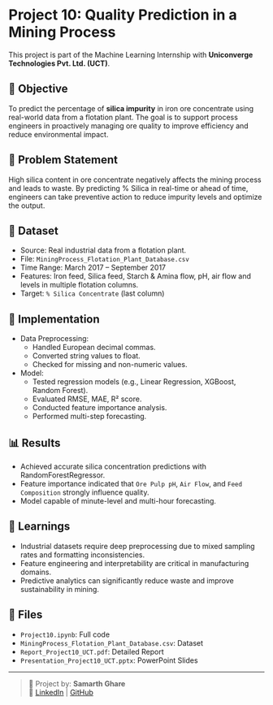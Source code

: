 
# Project 10: Quality Prediction in a Mining Process

This project is part of the Machine Learning Internship with **Uniconverge Technologies Pvt. Ltd. (UCT)**.

## 📌 Objective
To predict the percentage of **silica impurity** in iron ore concentrate using real-world data from a flotation plant. The goal is to support process engineers in proactively managing ore quality to improve efficiency and reduce environmental impact.

## 🧠 Problem Statement
High silica content in ore concentrate negatively affects the mining process and leads to waste. By predicting % Silica in real-time or ahead of time, engineers can take preventive action to reduce impurity levels and optimize the output.

## 📂 Dataset
- Source: Real industrial data from a flotation plant.
- File: `MiningProcess_Flotation_Plant_Database.csv`
- Time Range: March 2017 – September 2017
- Features: Iron feed, Silica feed, Starch & Amina flow, pH, air flow and levels in multiple flotation columns.
- Target: `% Silica Concentrate` (last column)

## 🧩 Implementation
- Data Preprocessing:
  - Handled European decimal commas.
  - Converted string values to float.
  - Checked for missing and non-numeric values.
- Model:
  - Tested regression models (e.g., Linear Regression, XGBoost, Random Forest).
  - Evaluated RMSE, MAE, R² score.
  - Conducted feature importance analysis.
  - Performed multi-step forecasting.

## 📊 Results
- Achieved accurate silica concentration predictions with RandomForestRegressor.
- Feature importance indicated that `Ore Pulp pH`, `Air Flow`, and `Feed Composition` strongly influence quality.
- Model capable of minute-level and multi-hour forecasting.

## 🧠 Learnings
- Industrial datasets require deep preprocessing due to mixed sampling rates and formatting inconsistencies.
- Feature engineering and interpretability are critical in manufacturing domains.
- Predictive analytics can significantly reduce waste and improve sustainability in mining.

## 📎 Files
- `Project10.ipynb`: Full code
- `MiningProcess_Flotation_Plant_Database.csv`: Dataset
- `Report_Project10_UCT.pdf`: Detailed Report
- `Presentation_Project10_UCT.pptx`: PowerPoint Slides

---

> 🔰 Project by: **Samarth Ghare**  
> 🔗 [LinkedIn](https://www.linkedin.com/in/samarth-ghare-998452291/) | [GitHub](https://github.com/Samarth-Ghare)
